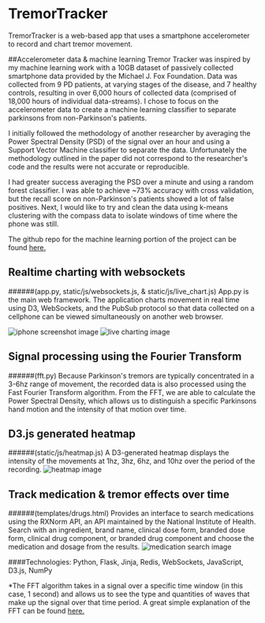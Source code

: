 TremorTracker
=============
TremorTracker is a web-based app that uses a smartphone accelerometer to record and chart tremor movement. 


##Accelerometer data & machine learning
Tremor Tracker was inspired by my machine learning work with a 10GB dataset of passively collected smartphone data provided by the Michael J. Fox Foundation. Data was collected from 9 PD patients, at varying stages of the disease, and 7 healthy controls, resulting in over 6,000 hours of collected data (comprised of 18,000 hours of individual data-streams). I chose to focus on the accelerometer data to create a machine learning classifier to separate parkinsons from non-Parkinson's patients. 

I initially followed the methodology of another researcher by averaging the Power Spectral Density (PSD) of the signal over an hour and using a Support Vector Machine classifier to separate the data. Unfortunately the methodology outlined in the paper did not correspond to the researcher's code and the results were not accurate or reproducible.

I had greater success averaging the PSD over a minute and using a random forest classifier. I was able to achieve ~73% accuracy with cross validation, but the recall score on non-Parkinson's patients showed a lot of false positives. Next, I would like to try and clean the data using k-means clustering with the compass data to isolate windows of time where the phone was still.

The github repo for the machine learning portion of the project can be found [here.](https://github.com/stellacotton/ParkinsonsSVM)

## Realtime charting with websockets
######(app.py, static/js/websockets.js, & static/js/live_chart.js)
App.py is the main web framework. The application charts movement in real time using D3, WebSockets, and the PubSub protocol so that data collected on a cellphone can be viewed simultaneously on another web browser.

![iphone screenshot image](https://raw.github.com/stellacotton/TremorTracker/master/static/img/iphone_recording.png)
![live charting image](https://raw.github.com/stellacotton/TremorTracker/master/static/img/live_chart.png)

## Signal processing using the Fourier Transform
######(fft.py)
Because Parkinson's tremors are typically concentrated in a 3-6hz range of movement, the recorded data is also processed using the Fast Fourier Transform algorithm. From the FFT, we are able to calculate the Power Spectral Density, which allows us to distinguish a specific Parkinsons hand motion and the intensity of that motion over time.


## D3.js generated heatmap
######(static/js/heatmap.js)
A D3-generated heatmap displays the intensity of the movements at 1hz, 3hz, 6hz, and 10hz over the period of the recording. 
![heatmap image](https://raw.github.com/stellacotton/TremorTracker/master/static/img/heatmap.png)

## Track medication & tremor effects over time
######(templates/drugs.html)
Provides an interface to search medications using the RXNorm API, an API maintained by the National Institute of Health. Search with an ingredient, brand name, clinical dose form, branded dose form, clinical drug component, or branded drug component and choose the medication and dosage from the results.
![medication search image](https://raw.github.com/stellacotton/TremorTracker/master/static/img/search_medication.png)

  


####Technologies: Python, Flask, Jinja, Redis, WebSockets, JavaScript, D3.js, NumPy
  


*The FFT algorithm takes in a signal over a specific time window (in this case, 1 second) and allows us to see the type and quantities of waves that make up the signal over that time period. A great simple explanation of the FFT can be found [here.](http://betterexplained.com/articles/an-interactive-guide-to-the-fourier-transform/)